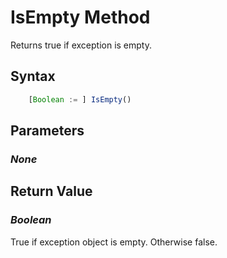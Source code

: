 # IsEmpty Method
Returns true if exception is empty.

## Syntax
```javascript
	[Boolean := ] IsEmpty()
```

## Parameters
### *None*

## Return Value
### *Boolean*
True if exception object is empty. Otherwise false.
